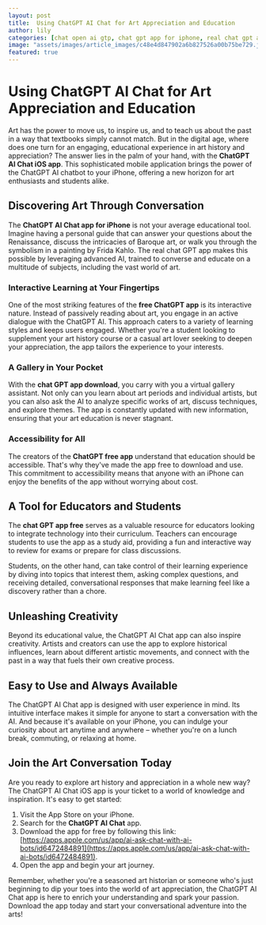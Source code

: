 ```yaml
---
layout: post
title:  Using ChatGPT AI Chat for Art Appreciation and Education
author: lily
categories: [chat open ai gtp, chat gpt app for iphone, real chat gpt app, free chatgpt app, chat gpt app download, chatgpt free app, chat gpt app free]
image: "assets/images/article_images/c48e4d847902a6b827526a00b75be729.jpg"
featured: true
---
```


# Using ChatGPT AI Chat for Art Appreciation and Education

Art has the power to move us, to inspire us, and to teach us about the past in a way that textbooks simply cannot match. But in the digital age, where does one turn for an engaging, educational experience in art history and appreciation? The answer lies in the palm of your hand, with the **ChatGPT AI Chat iOS app**. This sophisticated mobile application brings the power of the ChatGPT AI chatbot to your iPhone, offering a new horizon for art enthusiasts and students alike.

## Discovering Art Through Conversation

The **ChatGPT AI Chat app for iPhone** is not your average educational tool. Imagine having a personal guide that can answer your questions about the Renaissance, discuss the intricacies of Baroque art, or walk you through the symbolism in a painting by Frida Kahlo. The real chat GPT app makes this possible by leveraging advanced AI, trained to converse and educate on a multitude of subjects, including the vast world of art.

### Interactive Learning at Your Fingertips

One of the most striking features of the **free ChatGPT app** is its interactive nature. Instead of passively reading about art, you engage in an active dialogue with the ChatGPT AI. This approach caters to a variety of learning styles and keeps users engaged. Whether you're a student looking to supplement your art history course or a casual art lover seeking to deepen your appreciation, the app tailors the experience to your interests.

### A Gallery in Your Pocket

With the **chat GPT app download**, you carry with you a virtual gallery assistant. Not only can you learn about art periods and individual artists, but you can also ask the AI to analyze specific works of art, discuss techniques, and explore themes. The app is constantly updated with new information, ensuring that your art education is never stagnant.

### Accessibility for All

The creators of the **ChatGPT free app** understand that education should be accessible. That's why they've made the app free to download and use. This commitment to accessibility means that anyone with an iPhone can enjoy the benefits of the app without worrying about cost.

## A Tool for Educators and Students

The **chat GPT app free** serves as a valuable resource for educators looking to integrate technology into their curriculum. Teachers can encourage students to use the app as a study aid, providing a fun and interactive way to review for exams or prepare for class discussions.

Students, on the other hand, can take control of their learning experience by diving into topics that interest them, asking complex questions, and receiving detailed, conversational responses that make learning feel like a discovery rather than a chore.

## Unleashing Creativity

Beyond its educational value, the ChatGPT AI Chat app can also inspire creativity. Artists and creators can use the app to explore historical influences, learn about different artistic movements, and connect with the past in a way that fuels their own creative process.

## Easy to Use and Always Available

The ChatGPT AI Chat app is designed with user experience in mind. Its intuitive interface makes it simple for anyone to start a conversation with the AI. And because it's available on your iPhone, you can indulge your curiosity about art anytime and anywhere – whether you're on a lunch break, commuting, or relaxing at home.

## Join the Art Conversation Today

Are you ready to explore art history and appreciation in a whole new way? The ChatGPT AI Chat iOS app is your ticket to a world of knowledge and inspiration. It's easy to get started:

1. Visit the App Store on your iPhone.
2. Search for the **ChatGPT AI Chat** app.
3. Download the app for free by following this link: [https://apps.apple.com/us/app/ai-ask-chat-with-ai-bots/id6472484891](https://apps.apple.com/us/app/ai-ask-chat-with-ai-bots/id6472484891).
4. Open the app and begin your art journey.

Remember, whether you're a seasoned art historian or someone who's just beginning to dip your toes into the world of art appreciation, the ChatGPT AI Chat app is here to enrich your understanding and spark your passion. Download the app today and start your conversational adventure into the arts!
